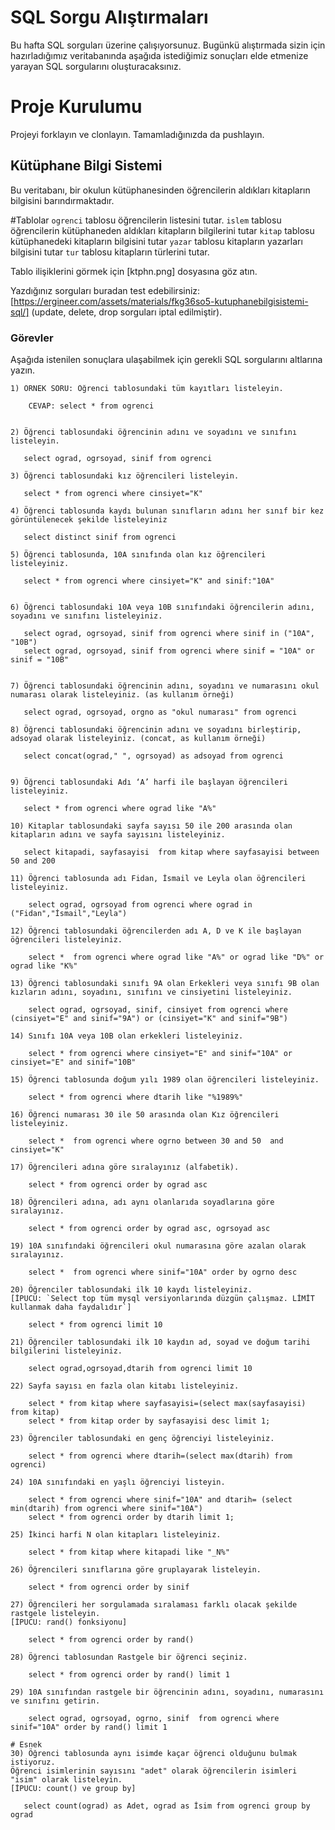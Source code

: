 # SQL Sorgu Alıştırmaları

Bu hafta SQL sorguları üzerine çalışıyorsunuz. Bugünkü alıştırmada sizin için hazırladığımız veritabanında aşağıda istediğimiz sonuçları elde etmenize yarayan SQL sorgularını oluşturacaksınız.

# Proje Kurulumu
Projeyi forklayın ve clonlayın. Tamamladığınızda da pushlayın.

## Kütüphane Bilgi Sistemi

Bu veritabanı, bir okulun kütüphanesinden öğrencilerin aldıkları kitapların bilgisini barındırmaktadır.

#Tablolar 
`ogrenci` tablosu öğrencilerin listesini tutar.
`islem` tablosu öğrencilerin kütüphaneden aldıkları kitapların bilgilerini tutar
`kitap` tablosu kütüphanedeki kitapların bilgisini tutar
`yazar` tablosu kitapların yazarları bilgisini tutar
`tur` tablosu kitapların türlerini tutar.

Tablo ilişiklerini görmek için [ktphn.png] dosyasına göz atın.

Yazdığınız sorguları buradan test edebilirsiniz: [https://ergineer.com/assets/materials/fkg36so5-kutuphanebilgisistemi-sql/] (update, delete, drop sorguları iptal edilmiştir).

### Görevler

Aşağıda istenilen sonuçlara ulaşabilmek için gerekli SQL sorgularını altlarına yazın. 


	1) ÖRNEK SORU: Öğrenci tablosundaki tüm kayıtları listeleyin.
	
		CEVAP: select * from ogrenci

	
	2) Öğrenci tablosundaki öğrencinin adını ve soyadını ve sınıfını listeleyin.
	
	   select ograd, ogrsoyad, sinif from ogrenci
	
	3) Öğrenci tablosundaki kız öğrencileri listeleyin. 
	
	   select * from ogrenci where cinsiyet="K"
	
	4) Öğrenci tablosunda kaydı bulunan sınıfların adını her sınıf bir kez görüntülenecek şekilde listeleyiniz
	
	   select distinct sinif from ogrenci
	
	5) Öğrenci tablosunda, 10A sınıfında olan kız öğrencileri listeleyiniz.

	   select * from ogrenci where cinsiyet="K" and sinif:"10A"
	
	
	6) Öğrenci tablosundaki 10A veya 10B sınıfındaki öğrencilerin adını, soyadını ve sınıfını listeleyiniz.

	   select ograd, ogrsoyad, sinif from ogrenci where sinif in ("10A", "10B")
	   select ograd, ogrsoyad, sinif from ogrenci where sinif = "10A" or sinif = "10B"
	
	
	7) Öğrenci tablosundaki öğrencinin adını, soyadını ve numarasını okul numarası olarak listeleyiniz. (as kullanım örneği)
	
	   select ograd, ogrsoyad, orgno as "okul numarası" from ogrenci
	
	8) Öğrenci tablosundaki öğrencinin adını ve soyadını birleştirip, adsoyad olarak listeleyiniz. (concat, as kullanım örneği)

	   select concat(ograd," ", ogrsoyad) as adsoyad from ogrenci
	
	
	9) Öğrenci tablosundaki Adı ‘A’ harfi ile başlayan öğrencileri listeleyiniz.

	   select * from ogrenci where ograd like "A%"
	
	10) Kitaplar tablosundaki sayfa sayısı 50 ile 200 arasında olan kitapların adını ve sayfa sayısını listeleyiniz.

       select kitapadi, sayfasayisi  from kitap where sayfasayisi between 50 and 200

	11) Öğrenci tablosunda adı Fidan, İsmail ve Leyla olan öğrencileri listeleyiniz.

	    select ograd, ogrsoyad from ogrenci where ograd in ("Fidan","İsmail","Leyla") 
	
	12) Öğrenci tablosundaki öğrencilerden adı A, D ve K ile başlayan öğrencileri listeleyiniz.

	    select *  from ogrenci where ograd like "A%" or ograd like "D%" or  ograd like "K%"
	
	13) Öğrenci tablosundaki sınıfı 9A olan Erkekleri veya sınıfı 9B olan kızların adını, soyadını, sınıfını ve cinsiyetini listeleyiniz.

	    select ograd, ogrsoyad, sinif, cinsiyet from ogrenci where (cinsiyet="E" and sinif="9A") or (cinsiyet="K" and sinif="9B")
	
	14) Sınıfı 10A veya 10B olan erkekleri listeleyiniz.

	    select * from ogrenci where cinsiyet="E" and sinif="10A" or cinsiyet="E" and sinif="10B"
	
	15) Öğrenci tablosunda doğum yılı 1989 olan öğrencileri listeleyiniz.

	    select * from ogrenci where dtarih like "%1989%"
	
	16) Öğrenci numarası 30 ile 50 arasında olan Kız öğrencileri listeleyiniz.

	    select *  from ogrenci where ogrno between 30 and 50  and cinsiyet="K"
	
	17) Öğrencileri adına göre sıralayınız (alfabetik).

	    select * from ogrenci order by ograd asc
	
	18) Öğrencileri adına, adı aynı olanlarıda soyadlarına göre sıralayınız.

	    select * from ogrenci order by ograd asc, ogrsoyad asc
	
	19) 10A sınıfındaki öğrencileri okul numarasına göre azalan olarak sıralayınız.

	    select *  from ogrenci where sinif="10A" order by ogrno desc
	
	20) Öğrenciler tablosundaki ilk 10 kaydı listeleyiniz.
	[İPUCU: `Select top tüm mysql versiyonlarında düzgün çalışmaz. LİMİT kullanmak daha faydalıdır`]

	    select * from ogrenci limit 10
	
	21) Öğrenciler tablosundaki ilk 10 kaydın ad, soyad ve doğum tarihi bilgilerini listeleyiniz.

	    select ograd,ogrsoyad,dtarih from ogrenci limit 10
	
	22) Sayfa sayısı en fazla olan kitabı listeleyiniz.
	
	    select * from kitap where sayfasayisi=(select max(sayfasayisi) from kitap)
	    select * from kitap order by sayfasayisi desc limit 1;
	
	23) Öğrenciler tablosundaki en genç öğrenciyi listeleyiniz.

	    select * from ogrenci where dtarih=(select max(dtarih) from ogrenci)
	
	24) 10A sınıfındaki en yaşlı öğrenciyi listeyin.

	    select * from ogrenci where sinif="10A" and dtarih= (select min(dtarih) from ogrenci where sinif="10A")
		select * from ogrenci order by dtarih limit 1;
	
	25) İkinci harfi N olan kitapları listeleyiniz.
	
	    select * from kitap where kitapadi like "_N%"
	
	26) Öğrencileri sınıflarına göre gruplayarak listeleyin.

	    select * from ogrenci order by sinif
	
	27) Öğrencileri her sorgulamada sıralaması farklı olacak şekilde rastgele listeleyin. 
	[İPUCU: rand() fonksiyonu]

	    select * from ogrenci order by rand()
	
	28) Öğrenci tablosundan Rastgele bir öğrenci seçiniz.
	
	    select * from ogrenci order by rand() limit 1
	
	29) 10A sınıfından rastgele bir öğrencinin adını, soyadını, numarasını ve sınıfını getirin.

	    select ograd, ogrsoyad, ogrno, sinif  from ogrenci where sinif="10A" order by rand() limit 1
	
	# Esnek
	30) Öğrenci tablosunda aynı isimde kaçar öğrenci olduğunu bulmak istiyoruz. 
	Öğrenci isimlerinin sayısını "adet" olarak öğrencilerin isimleri "isim" olarak listeleyin. 
	[İPUCU: count() ve group by]

	   select count(ograd) as Adet, ograd as İsim from ogrenci group by ograd
